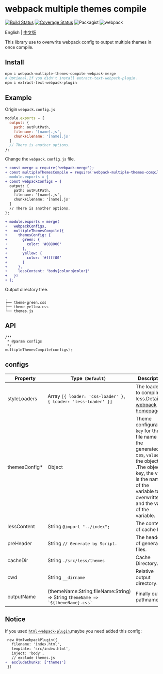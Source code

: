 # webpack multiple themes compile

[![Build Status](https://travis-ci.org/rsuite/webpack-multiple-themes-compile.svg?branch=master)](https://travis-ci.org/rsuite/webpack-multiple-themes-compile)
[![Coverage Status](https://coveralls.io/repos/github/hiyangguo/webpack-mutiple-theme-bundle-css-demo/badge.svg?branch=master)](https://coveralls.io/github/hiyangguo/webpack-mutiple-theme-bundle-css-demo?branch=master)
![Packagist](https://img.shields.io/packagist/l/doctrine/orm.svg)
![webpack](https://img.shields.io/badge/webpack-%3E%3D3%20%7C%20%3E%3D4-green.svg)

English | [中文版][readm-cn]

This library use to overwrite webpack config to output multiple themes in once compile.

## Install

```bash
npm i webpack-multiple-themes-compile webpack-merge
# Optional.If you didn't install extract-text-webpack-plugin.
npm i extract-text-webpack-plugin
```

## Example

Origin `webpack.config.js`

```javascript
module.exports = {
  output: {
    path: outPutPath,
    filename: '[name].js',
    chunkFilename: '[name].js'
  }
  // There is another options.
};
```

Change the `webpack.config.js` file.

```diff
+ const merge = require('webpack-merge');
+ const multipleThemesCompile = require('webpack-multiple-themes-compile');
- module.exports = {
+ const webpackConfigs = {
  output: {
    path: outPutPath,
    filename: '[name].js',
    chunkFilename: '[name].js'
  }
  // There is another options.
};

+ module.exports = merge(
+   webpackConfigs,
+   multipleThemesCompile({
+     themesConfig: {
+       green: {
+         color: '#008000'
+       },
+       yellow: {
+         color: '#ffff00'
+       }
+     },
+     lessContent: 'body{color:@color}'
+   })
+ );
```

Output directory tree.

```
.
├── theme-green.css
├── theme-yellow.css
└── themes.js
```

## API

```
/**
 * @param configs
 */
multipleThemesCompile(configs);
```

## configs

| Property       | Type`（Default）`                                                                  | Description                                                                                                                                                                                          |
| -------------- | ---------------------------------------------------------------------------------- | ---------------------------------------------------------------------------------------------------------------------------------------------------------------------------------------------------- |
| styleLoaders   | Array `[{ loader: 'css-loader' }, { loader: 'less-loader' }]`                      | The loaders to compile less.Details in [webpack homepage](https://webpack.js.org/configuration/module/#rule-loader)                                                                                  |
| themesConfig\* | Object                                                                             | Theme configuration. `key` for the file name of the generated css, `value` for the object .The object's key, the value is the name of the variable to be overwritten, and the value of the variable. |
| lessContent    | String `@import "../index";`                                                       | The content of cache less.                                                                                                                                                                           |
| preHeader      | String `// Generate by Script.`                                                    | The header of generate files.                                                                                                                                                                        |
| cacheDir       | String `./src/less/themes`                                                         | Cache Directory.                                                                                                                                                                                     |
| cwd            | String `__dirname`                                                                 | Relative output directory.                                                                                                                                                                           |
| outputName     | (themeName:String,fileName:String) => String `` themeName => `${themeName}.css` `` | Finally output pathname.                                                                                                                                                                             |

## Notice

If you used [`html-webpack-plugin`](https://www.npmjs.com/package/html-webpack-plugin),maybe you need added this config:

```diff
 new HtmlwebpackPlugin({
   filename: 'index.html',
   template: 'src/index.html',
   inject: 'body',
   // exclude themes.js
+  excludeChunks: ['themes']
 })
```

[readm-cn]: https://github.com/rsuite/webpack-multiple-themes-compile/blob/master/README_zh.md
